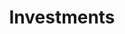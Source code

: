 ---
title: Investments
layout: layouts/projects.html
permalink: /investments/index.html
redirect_from: 
  - /projects
  - /reports
  - /reports/fy22-impact-report
  - /reports/fy21-impact-report
  - /images/10x_FY20_Impact_Report.pdf
  - /images/10x_FY19_Year_in_Review_Report.pdf
  - /images/10x_FY18_Year_in_Review_Report.pdf
  - /images/10x_FY17_Year_in_Review_Report.pdf
eleventyNavigation:
  parent: root
  key: Investments
  order: 0
theme: 8

hero_banner:
  category: "Investment Portfolios"
  title: "We tackle the hardest problems"
  subtitle: "10x targets the timeliest and hardest problems to solve. While we pursue ideas on all topics, we’ve found patterns in innovation since we started in 2015."

return-to-top_text: "Return to top"

read-more-button_text: "Read more"
---